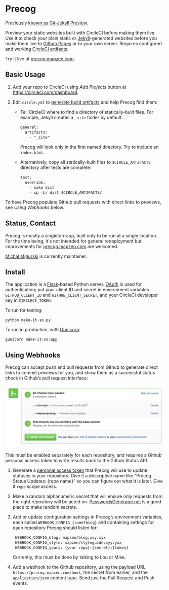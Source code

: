 Precog
======

Previously [known as Git-Jekyll Preview](http://github.com/codeforamerica/git-jekyll-preview).

Preview your static websites built with CircleCI before making them live.
Use it to check your plain static or [Jekyll](http://jekyllrb.com/)-generated
websites before you make them live to [Github Pages](http://pages.github.com/)
or to your own server. Requires configured and working
[CircleCI artifacts](https://circleci.com/docs/build-artifacts).

Try it live at [precog.mapzen.com](http://precog.mapzen.com).

Basic Usage
-----------

1.  Add your repo to CircleCI using _Add Projects_ button at https://circleci.com/dashboard.
    
2.  Edit `circle.yml` to [generate build artifacts](https://circleci.com/docs/build-artifacts)
    and help Precog find them:
    
    *   Tell CircleCI where to find a directory of statically-built files.
        For example, Jekyll creates a `_site` folder by default:
    
            general:
              artifacts:
                - "_site"
    
        Precog will look only in the first named directory.
        Try to include an `index.html`.
    
    *   Alternatively, copy all statically-built files to `$CIRCLE_ARTIFACTS`
        directory after tests are complete:
    
            test:
              override:
                - make dist
                - cp -Lr dist $CIRCLE_ARTIFACTS/

To have Precog populate Github pull requests with direct links to previews,
see _Using Webhooks_ below.

Status, Contact
---------------

Precog is mostly a singleton-app, built only to be run at a single
location. For the time being, it's not intended for general redeployment but
improvements for [precog.mapzen.com](http://precog.mapzen.com)
are welcomed.

[Michal Migurski](https://github.com/migurski) is currently maintainer.

Install
-------

The application is a [Flask](http://flask.pocoo.org)-based Python server.
[OAuth](http://developer.github.com/v3/oauth/) is used for authentication;
put your client ID and secret in environment variables `GITHUB_CLIENT_ID`
and `GITHUB_CLIENT_SECRET`, and your CircleCI developer key in `CIRCLECI_TOKEN`.

To run for testing:

    python make-it-so.py

To run in production, with [Gunicorn](http://gunicorn.org):

    gunicorn make-it-so:app

Using Webhooks
--------------

Precog can accept push and pull requests from Github to generate direct links
to commit previews for you, and show them as a successful status check in
Github’s pull request interface:

![screenshot of webhook results in use](webhook-illustration.png)

This must be enabled separately for each repository, and requires a Github
personal access token to write results back to the Github Status API.

1. Generate a [personal access token](https://github.com/settings/tokens) that
   Precog will use to update statuses in your repository. Give it a descriptive
   name like “Precog Status Updates: {repo name}” so you can figure out what it
   is later. Give it `repo` scope access.
   
2. Make a random alphanumeric secret that will ensure only requests from the right
   repository will be acted on. [PasswordsGenerator.net](http://passwordsgenerator.net)
   is a good place to make random secrets.
   
3. Add or update configuration settings in Precog’s environment variables,
   each called `WEBHOOK_CONFIG_{something}` and containing settings for each
   repository Precog should listen for:
   
        WEBHOOK_CONFIG_blog: mapzen/blog:xxy:xyx
        WEBHOOK_CONFIG_style: mapzen/styleguide:xyy:yxx
        WEBHOOK_CONFIG_yours: {your repo}:{secret}:{token}
   
   Currently, this must be done by talking to Lou or Mike.
   
4. Add a webhook to the Github repository, using the payload URL
   `https://precog.mapzen.com/hook`, the secret from earlier, and the
   `application/json` content type. Send just the Pull Request and Push events.
